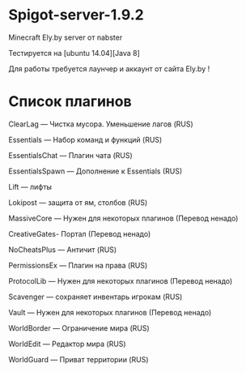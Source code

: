 # Spigot-server-1.9.2
Minecraft Ely.by server от nabster

Тестируется на [ubuntu 14.04][Java 8]

Для работы требуется лаунчер и аккаунт от сайта Ely.by !

# Список плагинов

ClearLag — Чистка мусора. Уменьшение лагов (RUS)

Essentials — Набор команд и функций (RUS)

EssentialsChat — Плагин чата (RUS)

EssentialsSpawn — Дополнение к Essentials (RUS)

Lift — лифты

Lokipost — защита от ям, столбов (RUS)

MassiveCore — Нужен для некоторых плагинов (Перевод ненадо)

CreativeGates- Портал (Перевод ненадо)

NoCheatsPlus — Античит (RUS)

PermissionsEx — Плагин на права (RUS)

ProtocolLib — Нужен для некоторых плагинов (Перевод ненадо)

Scavenger — сохраняет инвентарь игрокам (RUS)

Vault — Нужен для некоторых плагинов (Перевод ненадо)

WorldBorder — Ограничение мира (RUS)

WorldEdit — Редактор мира (RUS)

WorldGuard — Приват территории (RUS)
